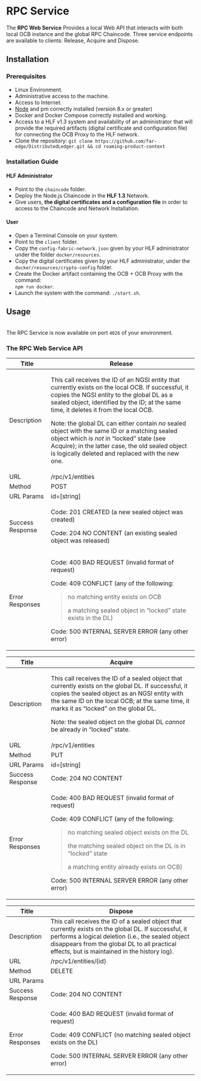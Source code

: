 # RPC Service
The **RPC Web Service** Provides a local Web API that interacts with both local OCB instance and the global RPC Chaincode. Three service endpoints are available to clients: Release, Acquire and Dispose.

## Installation
### Prerequisites
* Linux Environment.
* Administrative access to the machine.
* Access to Internet.
* [Node](https://nodejs.org/en/download/) and pm correctly installed (version 8.x or greater)
* Docker and Docker Compose correctly installed and working.
* Access to a HLF v1.3 system and availability of an administrator that will provide the required artifacts (digital certificate and configuration file) for connecting the OCB Proxy to the HLF network.
* Clone the repository: `git clone https://github.com/far-edge/DistributedLedger.git && cd roaming-product-context`

### Installation Guide
#### HLF Administrator
* Point to the `chaincode` folder.
*	Deploy the Node.js Chaincode in the **HLF 1.3** Network.
*	Give users, **the digital certificates and a configuration file** in order to access to the Chaincode and Network Installation.
#### User
* Open a Terminal Console on your system. 
*	Point to the `client` folder.
*	Copy the `config-fabric-network.json` given by your HLF administrator under the folder `docker/resources`.
*	Copy the digital certificates given by your HLF administrator, under the `docker/resources/crypto-config` folder.
*	Create the Docker artifact containing the OCB + OCB Proxy with the command:  
    `npm run docker`.
*	Launch the system with the command: `./start.sh`. 

## Usage
<br/>The RPC Service is now available on port `4026` of your environment.

### The RPC Web Service API

<table><thead><tr class="header"><th>Title</th><th>Release</th></tr></thead><tbody><tr class="odd"><td>Description</td><td><p>This call receives the ID of an NGSI entity that currently exists on the local OCB. If successful, it copies the NGSI entity to the global DL as a sealed object, identified by the ID; at the same time, it deletes it from the local OCB.</p><p>Note: the global DL can either contain <em>no</em> sealed object with the same ID or a matching sealed object which is <em>not</em> in “locked” state (see Acquire); in the latter case, the old sealed object is logically deleted and replaced with the new one.</p></td></tr><tr class="even"><td>URL</td><td>/rpc/v1/entities</td></tr><tr class="odd"><td>Method</td><td>POST</td></tr><tr class="even"><td>URL Params</td><td>id=[string]</td></tr><tr class="odd"><td>Success Response</td><td><p>Code: 201 CREATED (a new sealed object was created)</p><p>Code: 204 NO CONTENT (an existing sealed object was released)</p></td></tr><tr class="even"><td>Error Responses</td><td><p>Code: 400 BAD REQUEST (invalid format of request)</p><p>Code: 409 CONFLICT (any of the following:</p><blockquote><p>no matching entity exists on OCB</p><p>a matching sealed object in “locked” state exists in the DL)</p></blockquote><p>Code: 500 INTERNAL SERVER ERROR (any other error)</p></td></tr></tbody></table>

<table><thead><tr class="header"><th>Title</th><th>Acquire</th></tr></thead><tbody><tr class="odd"><td>Description</td><td><p>This call receives the ID of a sealed object that currently exists on the global DL. If successful, it copies the sealed object as an NGSI entity with the same ID on the local OCB; at the same time, it marks it as “locked” on the global DL.</p><p>Note: the sealed object on the global DL <em>cannot</em> be already in “locked” state.</p></td></tr><tr class="even"><td>URL</td><td>/rpc/v1/entities</td></tr><tr class="odd"><td>Method</td><td>PUT</td></tr><tr class="even"><td>URL Params</td><td>id=[string]</td></tr><tr class="odd"><td>Success Response</td><td>Code: 204 NO CONTENT</td></tr><tr class="even"><td>Error Responses</td><td><p>Code: 400 BAD REQUEST (invalid format of request)</p><p>Code: 409 CONFLICT (any of the following:</p><blockquote><p>no matching sealed object exists on the DL</p><p>the matching sealed object on the DL is in “locked” state</p><p>a matching entity already exists on OCB)</p></blockquote><p>Code: 500 INTERNAL SERVER ERROR (any other error)</p></td></tr></tbody></table>

<table><thead><tr class="header"><th>Title</th><th>Dispose</th></tr></thead><tbody><tr class="odd"><td>Description</td><td>This call receives the ID of a sealed object that currently exists on the global DL. If successful, it performs a logical deletion (i.e., the sealed object disappears from the global DL to all practical effects, but is maintained in the history log).</td></tr><tr class="even"><td>URL</td><td>/rpc/v1/entities/{id}</td></tr><tr class="odd"><td>Method</td><td>DELETE</td></tr><tr class="even"><td>URL Params</td><td></td></tr><tr class="odd"><td>Success Response</td><td>Code: 204 NO CONTENT</td></tr><tr class="even"><td>Error Responses</td><td><p>Code: 400 BAD REQUEST (invalid format of request)</p><p>Code: 409 CONFLICT (no matching sealed object exists on the DL)</p><p>Code: 500 INTERNAL SERVER ERROR (any other error)</p></td></tr></tbody></table>
